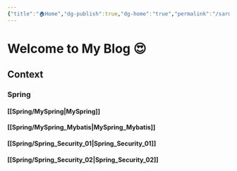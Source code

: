 ```yaml
---
{"title":"🏠Home","dg-publish":true,"dg-home":"true","permalink":"/sardinay-s-blog/","tags":["gardenEntry"],"dgPassFrontmatter":true}
---
```


# Welcome to My Blog 😍

## Context
###         Spring

####                  [[Spring/MySpring\|MySpring]]
####                  [[Spring/MySpring_Mybatis\|MySpring_Mybatis]]
####                  [[Spring/Spring_Security_01\|Spring_Security_01]]
####                  [[Spring/Spring_Security_02\|Spring_Security_02]]

